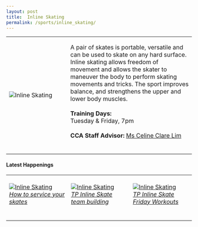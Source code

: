 ```yaml
---
layout: post
title:  Inline Skating
permalink: /sports/inline_skating/
---
```


<table>
    <tr>
        <td style="width:33%"><image src="{{site.baseurl}}/images/CCA_inline_skating.jpg" style="display:block;margin-left:auto;margin-right:auto;" alt="Inline Skating"></image></td>
        <td>
            <p>
                A pair of skates is portable, versatile and can be used to skate on any hard surface. Inline skating allows freedom of movement and allows the skater to maneuver the body to perform skating movements and tricks. The sport improves balance, and strengthens the upper and lower body muscles.<br>
                <br>
                <b>Training Days:</b><br>
                Tuesday & Friday, 7pm<br>
                <br>
                <b>CCA Staff Advisor:</b> <a href="mailto:limap@tp.edu.sg">Ms Celine Clare Lim</a><br>
                <br>
            </p>
        </td>
    </tr>
</table>

#### Latest Happenings

<table>
    <tr>
        <td style="width:33%"><br>
            <a href="https://www.instagram.com/p/CCnvR8ZnzUe/">
                <image src="{{site.baseurl}}/images/CCA-inlineskating_IG1.png" style="display:block;margin-left:auto;margin-right:auto;" alt="Inline Skating">
                <h6 style="margin-top:0%">How to service your skates</h6>
                </image>
            </a>
        </td>
        <td style="width:33%"><br>
            <a href="https://www.instagram.com/p/CBwzn4dHFvM/">
                <image src="{{site.baseurl}}/images/CCA-inlineskating_IG2.png" style="display:block;margin-left:auto;margin-right:auto;" alt="Inline Skating">
                <h6 style="margin-top:0%">TP Inline Skate team building</h6>
                </image>
            </a>
        </td>
        <td style="width:33%"><br>
            <a href="https://www.instagram.com/p/CAIHUfonnlO/">
                <image src="{{site.baseurl}}/images/CCA-inlineskating_IG3.png" style="display:block;margin-left:auto;margin-right:auto;" alt="Inline Skating">
                <h6 style="margin-top:0%">TP Inline Skate Friday Workouts</h6>    
                </image>
            </a>
        </td>
    </tr>
</table>
